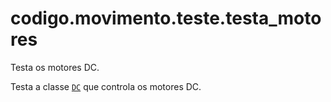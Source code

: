 <a id="module-codigo.movimento.teste.testa_motores"></a>

<a id="codigo-movimento-teste-testa-motores"></a>

# codigo.movimento.teste.testa_motores

Testa os motores DC.

Testa a classe [`DC`](codigo.movimento.modulos.motores.md#codigo.movimento.modulos.motores.DC) que controla os motores DC.
